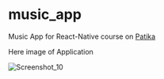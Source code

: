 # music_app
Music App for React-Native course on [Patika](https://app.patika.dev/)

Here image of Application

![Screenshot_10](https://user-images.githubusercontent.com/33030693/143947979-ea700bbf-f38e-4d5b-8b98-b304111cb934.png)



